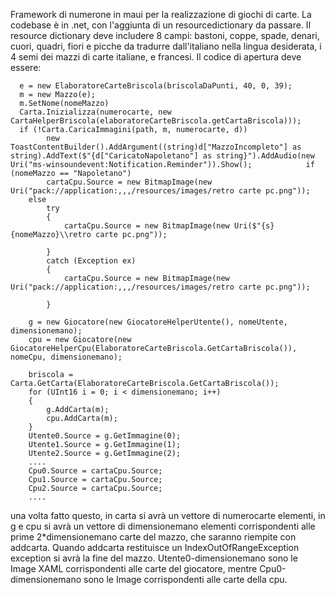 Framework di numerone in maui per la realizzazione di giochi di carte.
La codebase è in .net, con l'aggiunta di un resourcedictionary da passare.
Il resource dictionary deve includere 8 campi: bastoni, coppe, spade, denari, cuori, quadri, fiori e picche da tradurre dall'italiano nella lingua desiderata, i 4 semi dei mazzi di carte italiane, e francesi.
Il codice di apertura deve essere:

      e = new ElaboratoreCarteBriscola(briscolaDaPunti, 40, 0, 39);
      m = new Mazzo(e);
      m.SetNome(nomeMazzo)
      Carta.Inizializza(numerocarte, new CartaHelperBriscola(elaboratoreCarteBriscola.getCartaBriscola)));
      if (!Carta.CaricaImmagini(path, m, numerocarte, d))
            new ToastContentBuilder().AddArgument((string)d["MazzoIncompleto"] as string).AddText($"{d["CaricatoNapoletano"] as string}").AddAudio(new Uri("ms-winsoundevent:Notification.Reminder")).Show();            if (nomeMazzo == "Napoletano")
            cartaCpu.Source = new BitmapImage(new Uri("pack://application:,,,/resources/images/retro carte pc.png"));
        else
            try
            {
                cartaCpu.Source = new BitmapImage(new Uri($"{s}{nomeMazzo}\\retro carte pc.png"));

            }
            catch (Exception ex)
            {
                cartaCpu.Source = new BitmapImage(new Uri("pack://application:,,,/resources/images/retro carte pc.png"));

            }

        g = new Giocatore(new GiocatoreHelperUtente(), nomeUtente, dimensionemano);
        cpu = new Giocatore(new GiocatoreHelperCpu(ElaboratoreCarteBriscola.GetCartaBriscola()), nomeCpu, dimensionemano);

        briscola = Carta.GetCarta(ElaboratoreCarteBriscola.GetCartaBriscola());
        for (UInt16 i = 0; i < dimensionemano; i++)
        {
            g.AddCarta(m);
            cpu.AddCarta(m);
        }
        Utente0.Source = g.GetImmagine(0);
        Utente1.Source = g.GetImmagine(1);
        Utente2.Source = g.GetImmagine(2);
        ....
        Cpu0.Source = cartaCpu.Source;
        Cpu1.Source = cartaCpu.Source;
        Cpu2.Source = cartaCpu.Source;
        ....

una volta fatto questo, in carta si avrà un vettore di numerocarte elementi, in g e cpu si avrà un vettore di dimensionemano elementi corrispondenti alle prime 2*dimensionemano carte del mazzo, 
che saranno riempite con addcarta.
Quando addcarta restituisce un IndexOutOfRangeException exception si avrà la fine del mazzo.
Utente0-dimensionemano sono le Image XAML corrispondenti alle carte del giocatore, mentre Cpu0-dimensionemano sono le Image corrispondenti alle carte della cpu.
